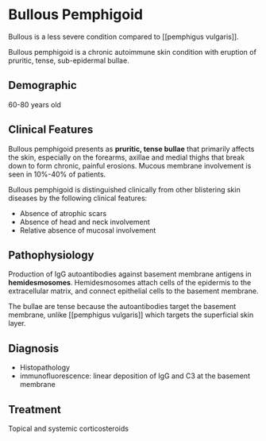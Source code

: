 # Bullous Pemphigoid
Bullous is a less severe condition compared to [[pemphigus vulgaris]].

Bullous pemphigoid is a chronic autoimmune skin condition with eruption of pruritic, tense, sub-epidermal bullae.

## Demographic
60-80 years old

## Clinical Features
Bullous pemphigoid presents as **pruritic, tense bullae** that primarily affects the skin, especially on the forearms, axillae and medial thighs that break down to form chronic, painful erosions. Mucous membrane involvement is seen in 10%-40% of patients.

Bullous pemphigoid is distinguished clinically from other blistering skin diseases by the following clinical features:
* Absence of atrophic scars
* Absence of head and neck involvement
* Relative absence of mucosal involvement

## Pathophysiology
Production of IgG autoantibodies against basement membrane antigens in **hemidesmosomes**. Hemidesmosomes attach cells of the epidermis to the extracellular matrix, and connect epithelial cells to the basement membrane.

The bullae are tense because the autoantibodies target the basement membrane, unlike [[pemphigus vulgaris]] which targets the superficial skin layer.

## Diagnosis
* Histopathology
* immunofluorescence: linear deposition of IgG and C3 at the basement membrane

## Treatment
Topical and systemic corticosteroids